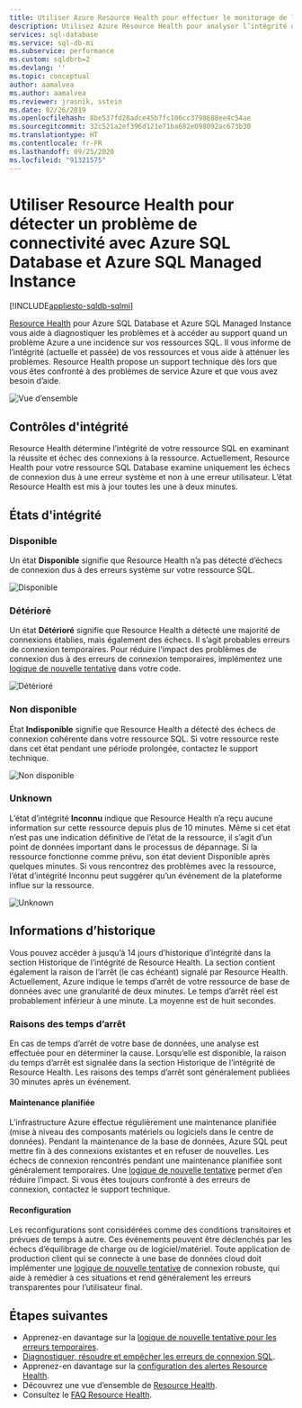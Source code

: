 ```yaml
---
title: Utiliser Azure Resource Health pour effectuer le monitorage de l’intégrité de la base de données
description: Utilisez Azure Resource Health pour analyser l’intégrité d’Azure SQL Database et Azure SQL Managed Instance vous aide à diagnostiquer les problèmes et à accéder au support quand un problème Azure a une incidence sur vos ressources SQL.
services: sql-database
ms.service: sql-db-mi
ms.subservice: performance
ms.custom: sqldbrb=2
ms.devlang: ''
ms.topic: conceptual
author: aamalvea
ms.author: aamalvea
ms.reviewer: jrasnik, sstein
ms.date: 02/26/2019
ms.openlocfilehash: 8be537fd28adce45b7fc106cc3798688ee4c54ae
ms.sourcegitcommit: 32c521a2ef396d121e71ba682e098092ac673b30
ms.translationtype: HT
ms.contentlocale: fr-FR
ms.lasthandoff: 09/25/2020
ms.locfileid: "91321575"
---
```

# <a name="use-resource-health-to-troubleshoot-connectivity-for-azure-sql-database-and-azure-sql-managed-instance"></a>Utiliser Resource Health pour détecter un problème de connectivité avec Azure SQL Database et Azure SQL Managed Instance
[!INCLUDE[appliesto-sqldb-sqlmi](../includes/appliesto-sqldb-sqlmi.md)]

[Resource Health](../../service-health/resource-health-overview.md#get-started) pour Azure SQL Database et Azure SQL Managed Instance vous aide à diagnostiquer les problèmes et à accéder au support quand un problème Azure a une incidence sur vos ressources SQL. Il vous informe de l’intégrité (actuelle et passée) de vos ressources et vous aide à atténuer les problèmes. Resource Health propose un support technique dès lors que vous êtes confronté à des problèmes de service Azure et que vous avez besoin d’aide.

![Vue d’ensemble](./media/resource-health-to-troubleshoot-connectivity/sql-resource-health-overview.jpg)

## <a name="health-checks"></a>Contrôles d'intégrité

Resource Health détermine l’intégrité de votre ressource SQL en examinant la réussite et échec des connexions à la ressource. Actuellement, Resource Health pour votre ressource SQL Database examine uniquement les échecs de connexion dus à une erreur système et non à une erreur utilisateur. L’état Resource Health est mis à jour toutes les une à deux minutes.

## <a name="health-states"></a>États d'intégrité

### <a name="available"></a>Disponible

Un état **Disponible** signifie que Resource Health n’a pas détecté d’échecs de connexion dus à des erreurs système sur votre ressource SQL.

![Disponible](./media/resource-health-to-troubleshoot-connectivity/sql-resource-health-available.jpg)

### <a name="degraded"></a>Détérioré

Un état **Détérioré** signifie que Resource Health a détecté une majorité de connexions établies, mais également des échecs. Il s’agit probables erreurs de connexion temporaires. Pour réduire l’impact des problèmes de connexion dus à des erreurs de connexion temporaires, implémentez une [logique de nouvelle tentative](troubleshoot-common-connectivity-issues.md#retry-logic-for-transient-errors) dans votre code.

![Détérioré](./media/resource-health-to-troubleshoot-connectivity/sql-resource-health-degraded.jpg)

### <a name="unavailable"></a>Non disponible

État **Indisponible** signifie que Resource Health a détecté des échecs de connexion cohérente dans votre ressource SQL. Si votre ressource reste dans cet état pendant une période prolongée, contactez le support technique.

![Non disponible](./media/resource-health-to-troubleshoot-connectivity/sql-resource-health-unavailable.jpg)

### <a name="unknown"></a>Unknown

L’état d’intégrité **Inconnu** indique que Resource Health n’a reçu aucune information sur cette ressource depuis plus de 10 minutes. Même si cet état n’est pas une indication définitive de l’état de la ressource, il s’agit d’un point de données important dans le processus de dépannage. Si la ressource fonctionne comme prévu, son état devient Disponible après quelques minutes. Si vous rencontrez des problèmes avec la ressource, l’état d’intégrité Inconnu peut suggérer qu’un événement de la plateforme influe sur la ressource.

![Unknown](./media/resource-health-to-troubleshoot-connectivity/sql-resource-health-unknown.jpg)

## <a name="historical-information"></a>Informations d’historique

Vous pouvez accéder à jusqu’à 14 jours d’historique d’intégrité dans la section Historique de l’intégrité de Resource Health. La section contient également la raison de l’arrêt (le cas échéant) signalé par Resource Health. Actuellement, Azure indique le temps d’arrêt de votre ressource de base de données avec une granularité de deux minutes. Le temps d’arrêt réel est probablement inférieur à une minute. La moyenne est de huit secondes.

### <a name="downtime-reasons"></a>Raisons des temps d’arrêt

En cas de temps d’arrêt de votre base de données, une analyse est effectuée pour en déterminer la cause. Lorsqu’elle est disponible, la raison du temps d’arrêt est signalée dans la section Historique de l’intégrité de Resource Health. Les raisons des temps d’arrêt sont généralement publiées 30 minutes après un événement.

#### <a name="planned-maintenance"></a>Maintenance planifiée

L’infrastructure Azure effectue régulièrement une maintenance planifiée (mise à niveau des composants matériels ou logiciels dans le centre de données). Pendant la maintenance de la base de données, Azure SQL peut mettre fin à des connexions existantes et en refuser de nouvelles. Les échecs de connexion rencontrés pendant une maintenance planifiée sont généralement temporaires. Une [logique de nouvelle tentative](troubleshoot-common-connectivity-issues.md#retry-logic-for-transient-errors) permet d’en réduire l’impact. Si vous êtes toujours confronté à des erreurs de connexion, contactez le support technique.

#### <a name="reconfiguration"></a>Reconfiguration

Les reconfigurations sont considérées comme des conditions transitoires et prévues de temps à autre. Ces événements peuvent être déclenchés par les échecs d’équilibrage de charge ou de logiciel/matériel. Toute application de production client qui se connecte à une base de données cloud doit implémenter une [logique de nouvelle tentative](troubleshoot-common-connectivity-issues.md#retry-logic-for-transient-errors) de connexion robuste, qui aide à remédier à ces situations et rend généralement les erreurs transparentes pour l’utilisateur final.

## <a name="next-steps"></a>Étapes suivantes

- Apprenez-en davantage sur la [logique de nouvelle tentative pour les erreurs temporaires](troubleshoot-common-connectivity-issues.md#retry-logic-for-transient-errors).
- [Diagnostiquer, résoudre et empêcher les erreurs de connexion SQL](troubleshoot-common-connectivity-issues.md).
- Apprenez-en davantage sur la [configuration des alertes Resource Health](../../service-health/resource-health-alert-arm-template-guide.md).
- Découvrez une vue d’ensemble de [Resource Health](../../application-gateway/resource-health-overview.md).
- Consultez le [FAQ Resource Health](../../service-health/resource-health-faq.md).
